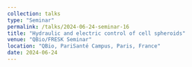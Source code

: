 ```yaml
---
collection: talks
type: "Seminar"
permalink: /talks/2024-06-24-seminar-16
title: "Hydraulic and electric control of cell spheroids"
venue: "QBio/FRESK Seminar"
location: "QBio, PariSanté Campus, Paris, France"
date: 2024-06-24
---
```

